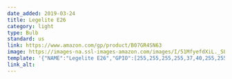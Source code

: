 ```yaml
---
date_added: 2019-03-24
title: Legelite E26
category: light
type: Bulb
standard: us
link: https://www.amazon.com/gp/product/B07GR4SN63
image: https://images-na.ssl-images-amazon.com/images/I/51MfyefdXiL._SL1150_.jpg
template: '{"NAME":"Legelite E26","GPIO":[255,255,255,255,37,40,255,255,38,41,39,255,255],"FLAG":0,"BASE":18}' 
link_alt: 
---
```









